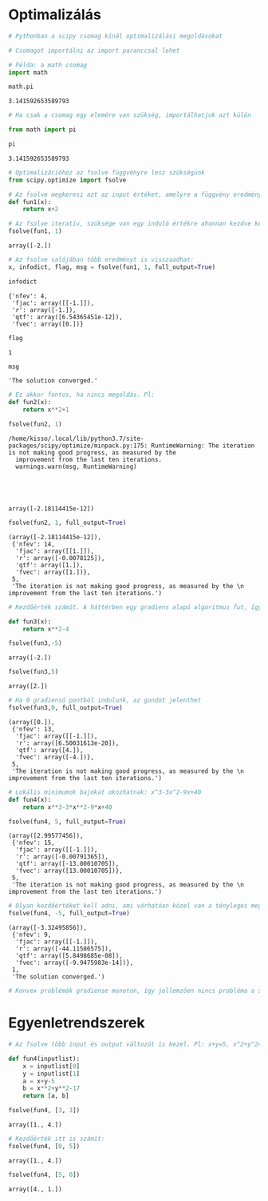 # Optimalizálás


```python
# Pythonban a scipy csomag kínál optimalizálási megoldásokat
```


```python
# Csomagot importálni az import paranccsal lehet
```


```python
# Példa: a math csomag
import math
```


```python
math.pi
```




    3.141592653589793




```python
# Ha csak a csomag egy elemére van szükség, importálhatjuk azt külön
```


```python
from math import pi
```


```python
pi
```




    3.141592653589793




```python
# Optimalizációhoz az fsolve függvényre lesz szükségünk
from scipy.optimize import fsolve
```


```python
# Az fsolve megkeresi azt az input értéket, amelyre a függvény eredménye nulla. Példa:
def fun1(x):
    return x+2

# Az fsolve iteratív, szüksége van egy induló értékre ahonnan kezdve keres, ez a 2. argumentuma
fsolve(fun1, 1)
```




    array([-2.])




```python
# Az fsolve valójában több eredményt is visszaadhat:
x, infodict, flag, msg = fsolve(fun1, 1, full_output=True)
```


```python
infodict
```




    {'nfev': 4,
     'fjac': array([[-1.]]),
     'r': array([-1.]),
     'qtf': array([6.54365451e-12]),
     'fvec': array([0.])}




```python
flag
```




    1




```python
msg
```




    'The solution converged.'




```python
# Ez akkor fontos, ha nincs megoldás. Pl:
def fun2(x):
    return x**2+1
```


```python
fsolve(fun2, 1)
```

    /home/kisso/.local/lib/python3.7/site-packages/scipy/optimize/minpack.py:175: RuntimeWarning: The iteration is not making good progress, as measured by the 
      improvement from the last ten iterations.
      warnings.warn(msg, RuntimeWarning)





    array([-2.18114415e-12])




```python
fsolve(fun2, 1, full_output=True)
```




    (array([-2.18114415e-12]),
     {'nfev': 14,
      'fjac': array([[1.]]),
      'r': array([-0.0078125]),
      'qtf': array([1.]),
      'fvec': array([1.])},
     5,
     'The iteration is not making good progress, as measured by the \n  improvement from the last ten iterations.')




```python
# Kezdőérték számít. A háttérben egy gradiens alapú algoritmus fut, így konvergál 0-hoz. Több megoldás esetén a kezdőértéken múlhat a kapott megoldás.
```


```python
def fun3(x):
    return x**2-4
```


```python
fsolve(fun3,-5)
```




    array([-2.])




```python
fsolve(fun3,5)
```




    array([2.])




```python
# Ha 0 gradiensű pontból indulunk, az gondot jelenthet
fsolve(fun3,0, full_output=True)
```




    (array([0.]),
     {'nfev': 13,
      'fjac': array([[-1.]]),
      'r': array([6.50031613e-20]),
      'qtf': array([4.]),
      'fvec': array([-4.])},
     5,
     'The iteration is not making good progress, as measured by the \n  improvement from the last ten iterations.')




```python
# Lokális minimumok bajokat okozhatnak: x^3-3x^2-9x+40
def fun4(x):
    return x**3-3*x**2-9*x+40
```


```python
fsolve(fun4, 5, full_output=True)
```




    (array([2.99577456]),
     {'nfev': 15,
      'fjac': array([[-1.]]),
      'r': array([-0.00791365]),
      'qtf': array([-13.00010705]),
      'fvec': array([13.00010705])},
     5,
     'The iteration is not making good progress, as measured by the \n  improvement from the last ten iterations.')




```python
# Olyan kezdőértéket kell adni, ami várhatóan közel van a tényleges megoldáshoz.
fsolve(fun4, -5, full_output=True)
```




    (array([-3.32495856]),
     {'nfev': 9,
      'fjac': array([[-1.]]),
      'r': array([-44.11586575]),
      'qtf': array([5.8498685e-08]),
      'fvec': array([-9.9475983e-14])},
     1,
     'The solution converged.')




```python
# Konvex problémák gradiense monoton, így jellemzően nincs probléma a szélsőértékhelyek megtalálásával.
```

# Egyenletrendszerek


```python
# Az fsolve több input és output változót is kezel. Pl: x+y=5, x^2+y^2=17
```


```python
def fun4(inputlist):
    x = inputlist[0]
    y = inputlist[1]
    a = x+y-5
    b = x**2+y**2-17
    return [a, b]
```


```python
fsolve(fun4, [3, 3])
```




    array([1., 4.])




```python
# Kezdőérték itt is számít:
fsolve(fun4, [0, 5])
```




    array([1., 4.])




```python
fsolve(fun4, [5, 0])
```




    array([4., 1.])


